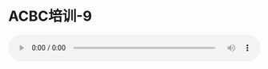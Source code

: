 # ACBC培训-9

<audio style="width: 100%;" preload="false" controls controlslist="nodownload"><source src="//cdn.wechat.edu.pl/audio/mp3/old/12151.mp3" type="audio/mpeg">Your browser does not support the audio element.</audio>


